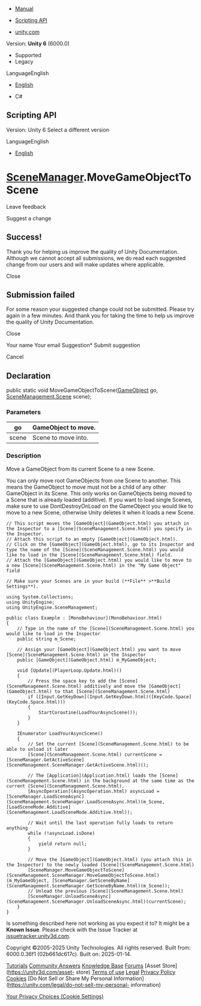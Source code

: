 [ ]()

  * [Manual](../Manual/index.html)
  * [Scripting API](../ScriptReference/index.html)

  * [unity.com](https://unity.com/)

Version: **Unity 6** (6000.0)

  * Supported
  * Legacy

LanguageEnglish

  * [English]()

  * C#

[ ](https://docs.unity3d.com)

## Scripting API

Version: Unity 6 Select a different version

LanguageEnglish

  * [English]()

#  [SceneManager](SceneManagement.SceneManager.html).MoveGameObjectToScene

Leave feedback

Suggest a change

## Success!

Thank you for helping us improve the quality of Unity Documentation. Although
we cannot accept all submissions, we do read each suggested change from our
users and will make updates where applicable.

Close

## Submission failed

For some reason your suggested change could not be submitted. Please <a>try
again</a> in a few minutes. And thank you for taking the time to help us
improve the quality of Unity Documentation.

Close

Your name Your email Suggestion* Submit suggestion

Cancel

[ ]()

## Declaration

public static void MoveGameObjectToScene([GameObject](GameObject.html) go,
[SceneManagement.Scene](SceneManagement.Scene.html) scene);

### Parameters

go | GameObject to move.  
---|---  
scene | Scene to move into.  
  
### Description

Move a GameObject from its current Scene to a new Scene.

You can only move root GameObjects from one Scene to another. This means the
GameObject to move must not be a child of any other GameObject in its Scene.
This only works on GameObjects being moved to a Scene that is already loaded
(additive). If you want to load single Scenes, make sure to use
DontDestroyOnLoad on the GameObject you would like to move to a new Scene,
otherwise Unity deletes it when it loads a new Scene.

    
    
    // This script moves the [GameObject](GameObject.html) you attach in the Inspector to a [Scene](SceneManagement.Scene.html) you specify in the Inspector.
    // Attach this script to an empty [GameObject](GameObject.html).
    // Click on the [GameObject](GameObject.html), go to its Inspector and type the name of the [Scene](SceneManagement.Scene.html) you would like to load in the [Scene](SceneManagement.Scene.html) field.
    // Attach the [GameObject](GameObject.html) you would like to move to a new [Scene](SceneManagement.Scene.html) in the "My Game Object" field  
      
    // Make sure your Scenes are in your build (**File** >**Build Settings**).  
      
    using System.Collections;
    using UnityEngine;
    using UnityEngine.SceneManagement;  
      
    public class Example : [MonoBehaviour](MonoBehaviour.html)
    {
        // Type in the name of the [Scene](SceneManagement.Scene.html) you would like to load in the Inspector
        public string m_Scene;  
      
        // Assign your [GameObject](GameObject.html) you want to move [Scene](SceneManagement.Scene.html) in the Inspector
        public [GameObject](GameObject.html) m_MyGameObject;  
      
        void [Update](PlayerLoop.Update.html)()
        {
            // Press the space key to add the [Scene](SceneManagement.Scene.html) additively and move the [GameObject](GameObject.html) to that [Scene](SceneManagement.Scene.html)
            if ([Input.GetKeyDown](Input.GetKeyDown.html)([KeyCode.Space](KeyCode.Space.html)))
            {
                StartCoroutine(LoadYourAsyncScene());
            }
        }  
      
        IEnumerator LoadYourAsyncScene()
        {
            // Set the current [Scene](SceneManagement.Scene.html) to be able to unload it later
            [Scene](SceneManagement.Scene.html) currentScene = [SceneManager.GetActiveScene](SceneManagement.SceneManager.GetActiveScene.html)();  
      
            // The [Application](Application.html) loads the [Scene](SceneManagement.Scene.html) in the background at the same time as the current [Scene](SceneManagement.Scene.html).
            [AsyncOperation](AsyncOperation.html) asyncLoad = [SceneManager.LoadSceneAsync](SceneManagement.SceneManager.LoadSceneAsync.html)(m_Scene, [LoadSceneMode.Additive](SceneManagement.LoadSceneMode.Additive.html));  
      
            // Wait until the last operation fully loads to return anything
            while (!asyncLoad.isDone)
            {
                yield return null;
            }  
      
            // Move the [GameObject](GameObject.html) (you attach this in the Inspector) to the newly loaded [Scene](SceneManagement.Scene.html)
            [SceneManager.MoveGameObjectToScene](SceneManagement.SceneManager.MoveGameObjectToScene.html)(m_MyGameObject, [SceneManager.GetSceneByName](SceneManagement.SceneManager.GetSceneByName.html)(m_Scene));
            // Unload the previous [Scene](SceneManagement.Scene.html)
            [SceneManager.UnloadSceneAsync](SceneManagement.SceneManager.UnloadSceneAsync.html)(currentScene);
        }
    }
    

Is something described here not working as you expect it to? It might be a
**Known Issue**. Please check with the Issue Tracker at
[issuetracker.unity3d.com](https://issuetracker.unity3d.com).

Copyright ©2005-2025 Unity Technologies. All rights reserved. Built from:
6000.0.36f1 (02b661dc617c). Built on: 2025-01-14.

[Tutorials](https://unity3d.com/learn) [Community
Answers](https://answers.unity3d.com) [Knowledge
Base](https://support.unity3d.com/hc/en-us)
[Forums](https://forum.unity3d.com) [Asset Store](https://unity3d.com/asset-
store) [Terms of use](https://docs.unity3d.com/Manual/TermsOfUse.html)
[Legal](https://unity.com/legal) [Privacy
Policy](https://unity.com/legal/privacy-policy)
[Cookies](https://unity.com/legal/cookie-policy) [Do Not Sell or Share My
Personal Information](https://unity.com/legal/do-not-sell-my-personal-
information)

[Your Privacy Choices (Cookie Settings)](javascript:void\(0\);)

